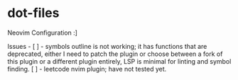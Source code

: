 # dot-files

Neovim Configuration :] 

Issues - 
[ ] - symbols outline is not working; it has functions that are deprecated, either I need to patch the plugin or choose between a fork of this plugin or a different plugin entirely, LSP is minimal for linting and symbol finding.
[ ] - leetcode nvim plugin; have not tested yet.

